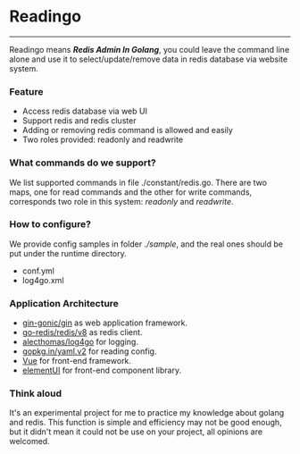 # Readingo

----

Readingo means <b><i>Redis Admin In Golang</i></b>, you could leave the command line alone and use it to
select/update/remove data in redis database via website system. 

### Feature
- Access redis database via web UI
- Support redis and redis cluster
- Adding or removing redis command is allowed and easily
- Two roles provided: readonly and readwrite

### What commands do we support?

We list supported commands in file ./constant/redis.go. There are two maps, one for read commands and the other for
write commands, corresponds two role in this system: <i>readonly</i> and <i>readwrite</i>.

### How to configure?

We provide config samples in folder <i>./sample</i>, and the real ones should be put under the runtime directory.

- conf.yml
- log4go.xml

### Application Architecture

- [gin-gonic/gin](https://github.com/gin-gonic/gin) as web application framework.
- [go-redis/redis/v8](https://github.com/go-redis/redis) as redis client.
- [alecthomas/log4go](https://github.com/alecthomas/log4go) for logging.
- [gopkg.in/yaml.v2]() for reading config.
- [Vue](https://vuejs.org/) for front-end framework.
- [elementUI](https://element.eleme.cn/#/zh-CN) for front-end component library.

### Think aloud

It's an experimental project for me to practice my knowledge about golang and redis. This function is simple and
efficiency may not be good enough, but it didn't mean it could not be use on your project, all opinions are welcomed.
